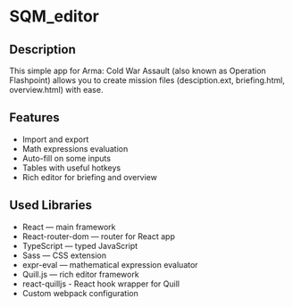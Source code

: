 # SQM_editor
## Description
This simple app for Arma: Cold War Assault  (also known as Operation Flashpoint)  allows you to create mission files (desciption.ext, briefing.html, overview.html) with ease.
## Features
- Import and export
- Math expressions evaluation
- Auto-fill on some inputs
- Tables with useful hotkeys
- Rich editor for briefing and overview
## Used Libraries
- React — main framework
- React-router-dom — router for React app
- TypeScript — typed JavaScript
- Sass — CSS extension
- expr-eval — mathematical expression evaluator
- Quill.js — rich editor framework
- react-quilljs - React hook wrapper for Quill
- Custom webpack configuration